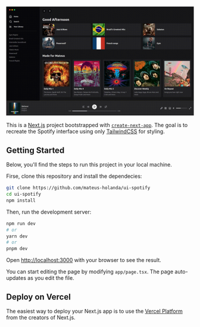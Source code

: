 ![](https://github.com/mateus-holanda/ui-spotify/blob/main/spotify.gif?raw=true)

This is a [Next.js](https://nextjs.org/) project bootstrapped with [`create-next-app`](https://github.com/vercel/next.js/tree/canary/packages/create-next-app). The goal is to recreate the Spotify interface using only [TailwindCSS](https://tailwindcss.com/) for styling.

## Getting Started

Below, you'll find the steps to run this project in your local machine.

Firse, clone this repository and install the dependecies:

```bash
git clone https://github.com/mateus-holanda/ui-spotify
cd ui-spotify
npm install
```

Then, run the development server:

```bash
npm run dev
# or
yarn dev
# or
pnpm dev
```

Open [http://localhost:3000](http://localhost:3000) with your browser to see the result.

You can start editing the page by modifying `app/page.tsx`. The page auto-updates as you edit the file.

## Deploy on Vercel

The easiest way to deploy your Next.js app is to use the [Vercel Platform](https://vercel.com/new?utm_medium=default-template&filter=next.js&utm_source=create-next-app&utm_campaign=create-next-app-readme) from the creators of Next.js.
